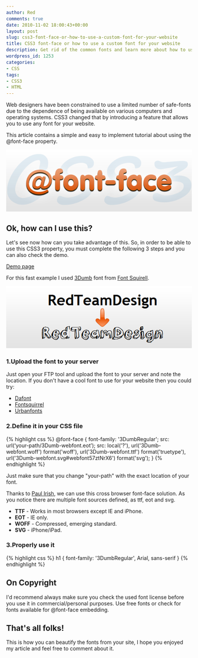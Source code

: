 ```yaml
---
author: Red
comments: true
date: 2010-11-02 18:00:43+00:00
layout: post
slug: css3-font-face-or-how-to-use-a-custom-font-for-your-website
title: CSS3 font-face or how to use a custom font for your website
description: Get rid of the common fonts and learn more about how to use a custom font for your website.
wordpress_id: 1253
categories:
- CSS
tags:
- CSS3
- HTML
---
```


Web designers have been constrained to use a limited number of safe-fonts due to the dependence of being available on various computers and operating systems. CSS3 changed that by introducing a feature that allows you to use any font for your website.

This article contains a simple and easy to implement tutorial  about using the @font-face property.

[![](/dist/uploads/2010/10/css3-font-face.png)](/css3-font-face-or-how-to-use-a-custom-font-for-your-website)

<!-- more -->

## Ok, how can I use this?

Let's see now how can you take advantage of this. So, in order to be able to use this CSS3 property, you must complete the following 3 steps and you can also check the demo.

[Demo page](/dist/uploads/2010/10/css-font-face-demo.html)

For this fast example I used [3Dumb](http://www.fontsquirrel.com/fonts/3Dumb) font from [Font Squirell](http://www.fontsquirrel.com/).

![](/dist/uploads/2010/10/font-face-example.png)

### 1.Upload the font to your server

Just open your FTP tool and upload the font to your server and note the location. If you don't have a cool font to use for your website then you could try:

  * [Dafont](http://www.dafont.com/)
  * [Fontsquirrel](http://www.fontsquirrel.com/)
  * [Urbanfonts](http://www.urbanfonts.com/)

### 2.Define it in your CSS file

{% highlight css %}
@font-face {
  font-family: '3DumbRegular';
  src: url(‘your-path/3Dumb-webfont.eot’);
  src: local('?'), url('3Dumb-webfont.woff') format('woff'), url('3Dumb-webfont.ttf') format('truetype'), url('3Dumb-webfont.svg#webfont57ztNrX6') format('svg');
}
{% endhighlight %}

Just make sure that you change "your-path" with the exact location of your font.

Thanks to [Paul Irish](http://paulirish.com/2009/bulletproof-font-face-implementation-syntax/), we can use this cross browser font-face solution. As you notice there are multiple font sources defined, as ttf, eot and svg.

  * **TTF** - Works in most browsers except IE and iPhone.
  * **EOT** - IE only.
  * **WOFF** - Compressed, emerging standard.
  * **SVG** - iPhone/iPad.

### 3.Properly use it

{% highlight css %}
h1 {
  font-family: '3DumbRegular', Arial, sans-serif
}
{% endhighlight %}

## On Copyright

I'd recommend always make sure you check the used font license before you use it in commercial/personal purposes. Use free fonts or check for fonts available for @font-face embedding.

## That's all folks!

This is how you can beautify the fonts from your site, I hope you enjoyed my article and feel free to comment about it.